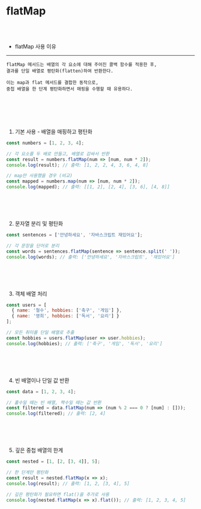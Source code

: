 # flatMap

<br />
<br />

* flatMap 사용 이유
---

```
flatMap 메서드는 배열의 각 요소에 대해 주어진 콜백 함수를 적용한 후,
결과를 단일 배열로 평탄화(flatten)하여 반환한다.

이는 map과 flat 메서드를 결합한 동작으로,
중첩 배열을 한 단계 평탄화하면서 매핑을 수행할 때 유용하다.
```

<br />
<br />
<br />
<br />

1. 기본 사용 - 배열을 매핑하고 평탄화

```js
const numbers = [1, 2, 3, 4];

// 각 요소를 두 배로 만들고, 배열로 감싸서 반환
const result = numbers.flatMap(num => [num, num * 2]);
console.log(result); // 출력: [1, 2, 2, 4, 3, 6, 4, 8]

// map만 사용했을 경우 (비교)
const mapped = numbers.map(num => [num, num * 2]);
console.log(mapped); // 출력: [[1, 2], [2, 4], [3, 6], [4, 8]]
```

<br />
<br />
<br />

2. 문자열 분리 및 평탄화

```js
const sentences = ['안녕하세요', '자바스크립트 재밌어요'];

// 각 문장을 단어로 분리
const words = sentences.flatMap(sentence => sentence.split(' '));
console.log(words); // 출력: ['안녕하세요', '자바스크립트', '재밌어요']
```

<br />
<br />
<br />

3. 객체 배열 처리

```js
const users = [
  { name: '철수', hobbies: ['축구', '게임'] },
  { name: '영희', hobbies: ['독서', '요리'] }
];

// 모든 취미를 단일 배열로 추출
const hobbies = users.flatMap(user => user.hobbies);
console.log(hobbies); // 출력: ['축구', '게임', '독서', '요리']
```

<br />
<br />
<br />

4. 빈 배열이나 단일 값 반환

```js
const data = [1, 2, 3, 4];

// 홀수일 때는 빈 배열, 짝수일 때는 값 반환
const filtered = data.flatMap(num => (num % 2 === 0 ? [num] : []));
console.log(filtered); // 출력: [2, 4]
```

<br />
<br />
<br />

5. 깊은 중첩 배열의 한계

```js
const nested = [1, [2, [3, 4]], 5];

// 한 단계만 평탄화
const result = nested.flatMap(x => x);
console.log(result); // 출력: [1, 2, [3, 4], 5]

// 깊은 평탄화가 필요하면 flat()을 추가로 사용
console.log(nested.flatMap(x => x).flat()); // 출력: [1, 2, 3, 4, 5]
```
